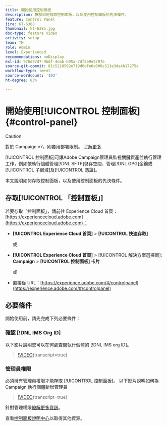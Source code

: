 ```yaml
---
title: 開始使用控制面板
description: 瞭解如何存取控制面板，以及使用控制面板的先決條件。
feature: Control Panel
jira: KT-6388
thumbnail: kt-6385.jpg
doc-type: feature video
activity: setup
team: TM
role: Admin
level: Experienced
recommendations: noDisplay
exl-id: 976d97d7-9bdf-4eab-b95a-7df2e9e5787e
source-git-commit: 81c5210502e719d6dfe0a000c511e3da4b17275a
workflow-type: tm+mt
source-wordcount: '193'
ht-degree: 83%

---
```


# 開始使用[!UICONTROL 控制面板] {#control-panel}

>[!CAUTION]
> 對於 Campaign v7，則套用部署限制。 [了解更多](https://experienceleague.adobe.com/docs/control-panel/using/faq.html?lang=zh-Hant#v7-restrictions)

[!UICONTROL 控制面板]可讓Adobe Campaign管理員監視關鍵資產並執行管理工作，例如依執行個體管理[!DNL SFTP]儲存空間、管理[!DNL GPG]金鑰或[!UICONTROL 子網域]及[!UICONTROL 憑證]。

本文說明如何存取控制面板，以及使用控制面板的先決條件。

## 存取[!UICONTROL 「控制面板」]

若要存取「控制面板」，請前往 Experience Cloud 首頁：[https://experiencecloud.adobe.com](https://experiencecloud.adobe.com)：

* **[!UICONTROL Experience Cloud 首頁]** > **[!UICONTROL 快速存取]**

  或
* **[!UICONTROL Experience Cloud 首頁]**  > [!UICONTROL 解決方案選擇器]: **Campaign** > **[!UICONTROL 控制面板] 卡片**

  或

* 直接從 URL：[https://experience.adobe.com/#/controlpanel](https://experience.adobe.com/#/controlpanel)

## 必要條件

開始使用前，請先完成下列必要條件：

### 確認 [!DNL IMS Org ID]

以下影片說明您可以在何處查閱執行個體的 [!DNL IMS org ID]。

>[!VIDEO](https://video.tv.adobe.com/v/27183?learn=on){transcript=true}

### 管理員權限

必須擁有管理員權限才能存取 [!UICONTROL 控制面板]。
以下影片說明如何為 Campaign 執行個體新增管理員

>[!VIDEO](https://video.tv.adobe.com/v/27147?learn=on){transcript=true}

針對管理權限[瞭解更多資訊](https://experienceleague.adobe.com/docs/control-panel/using/discover-control-panel/managing-permissions.html?lang=zh-Hant#discover-control-panel)。

查看[控制面板說明中心](https://experienceleague.adobe.com/docs/control-panel/using/control-panel-home.html?lang=zh-Hant)以取得其他資源。
